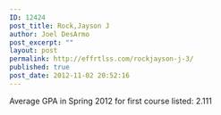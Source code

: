 ```yaml
---
ID: 12424
post_title: Rock,Jayson J
author: Joel DesArmo
post_excerpt: ""
layout: post
permalink: http://effrtlss.com/rockjayson-j-3/
published: true
post_date: 2012-11-02 20:52:16
---
```

<p>Average GPA in Spring 2012 for first course listed: 2.111</p>